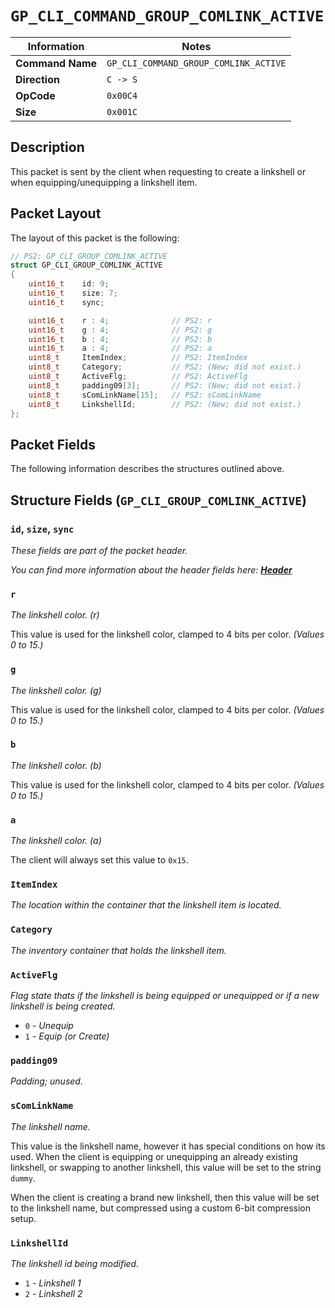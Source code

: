 # `GP_CLI_COMMAND_GROUP_COMLINK_ACTIVE`

| Information               | Notes |
|---                        |---    |
| **Command Name**          | `GP_CLI_COMMAND_GROUP_COMLINK_ACTIVE` |
| **Direction**             | `C -> S` |
| **OpCode**                | `0x00C4` |
| **Size**                  | `0x001C` |

## Description

This packet is sent by the client when requesting to create a linkshell or when equipping/unequipping a linkshell item.

## Packet Layout

The layout of this packet is the following:

```cpp
// PS2: GP_CLI_GROUP_COMLINK_ACTIVE
struct GP_CLI_GROUP_COMLINK_ACTIVE
{
    uint16_t    id: 9;
    uint16_t    size: 7;
    uint16_t    sync;

    uint16_t    r : 4;              // PS2: r
    uint16_t    g : 4;              // PS2: g
    uint16_t    b : 4;              // PS2: b
    uint16_t    a : 4;              // PS2: a
    uint8_t     ItemIndex;          // PS2: ItemIndex
    uint8_t     Category;           // PS2: (New; did not exist.)
    uint8_t     ActiveFlg;          // PS2: ActiveFlg
    uint8_t     padding09[3];       // PS2: (New; did not exist.)
    uint8_t     sComLinkName[15];   // PS2: sComLinkName
    uint8_t     LinkshellId;        // PS2: (New; did not exist.)
};
```

## Packet Fields

The following information describes the structures outlined above.

## Structure Fields (`GP_CLI_GROUP_COMLINK_ACTIVE`)

### `id`, `size`, `sync`

_These fields are part of the packet header._

_You can find more information about the header fields here: [**Header**](/world/HEADER.md)_

### `r`

_The linkshell color. (r)_

This value is used for the linkshell color, clamped to 4 bits per color. _(Values 0 to 15.)_

### `g`

_The linkshell color. (g)_

This value is used for the linkshell color, clamped to 4 bits per color. _(Values 0 to 15.)_

### `b`

_The linkshell color. (b)_

This value is used for the linkshell color, clamped to 4 bits per color. _(Values 0 to 15.)_

### `a`

_The linkshell color. (a)_

The client will always set this value to `0x15`.

### `ItemIndex`

_The location within the container that the linkshell item is located._

### `Category`

_The inventory container that holds the linkshell item._

### `ActiveFlg`

_Flag state thats if the linkshell is being equipped or unequipped or if a new linkshell is being created._

  - `0` - _Unequip_
  - `1` - _Equip (or Create)_

### `padding09`

_Padding; unused._

### `sComLinkName`

_The linkshell name._

This value is the linkshell name, however it has special conditions on how its used. When the client is equipping or unequipping an already existing linkshell, or swapping to another linkshell, this value will be set to the string `dummy`.

When the client is creating a brand new linkshell, then this value will be set to the linkshell name, but compressed using a custom 6-bit compression setup.

### `LinkshellId`

_The linkshell id being modified._

  - `1` - _Linkshell 1_
  - `2` - _Linkshell 2_

